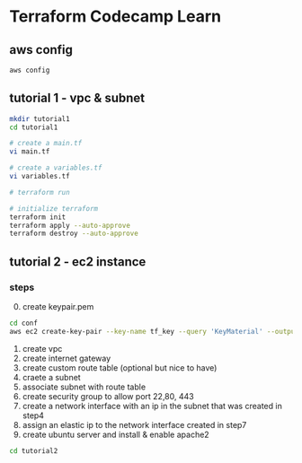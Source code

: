 # Terraform Codecamp Learn

## aws config

```bash
aws config
```

## tutorial 1 - vpc & subnet

```bash
mkdir tutorial1
cd tutorial1
```

```bash
# create a main.tf
vi main.tf

# create a variables.tf
vi variables.tf

# terraform run

# initialize terraform
terraform init
terraform apply --auto-approve
terraform destroy --auto-approve
```

## tutorial 2 - ec2 instance

### steps
0. create keypair.pem
```bash
cd conf
aws ec2 create-key-pair --key-name tf_key --query 'KeyMaterial' --output text > tf_key.pem
```
1. create vpc
2. create internet gateway
3. create custom route table (optional but nice to have)
4. craete a subnet
5. associate subnet with route table
6. create security group to allow port 22,80, 443
7. create a network interface with an ip in the subnet that was created in step4
8. assign an elastic ip to the network interface created in step7
9. create ubuntu server and install & enable apache2


```bash
cd tutorial2
```